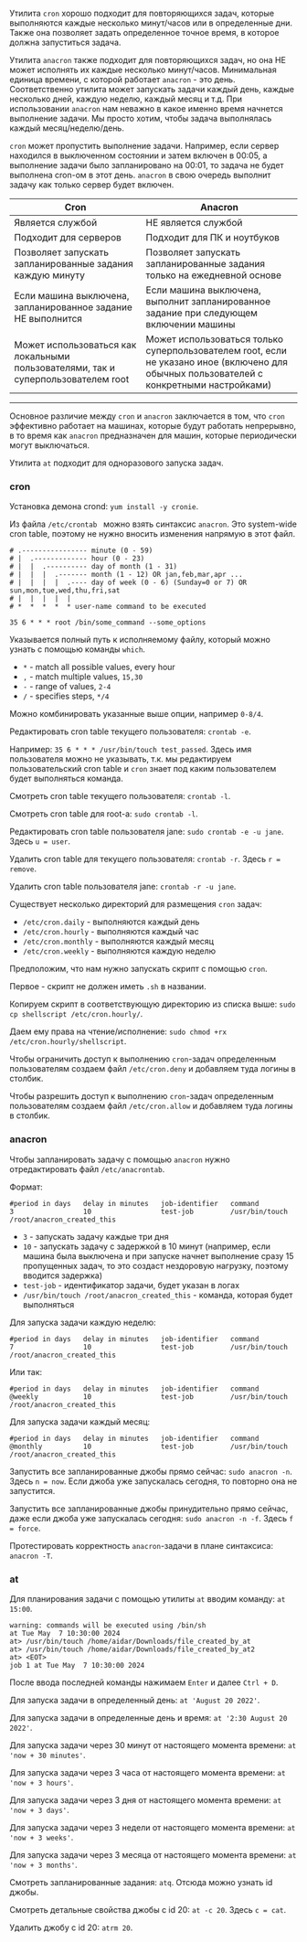 Утилита `cron` хорошо подходит для повторяющихся задач, которые выполняются каждые несколько минут/часов или в определенные дни. Также она позволяет задать определенное точное время, в которое должна запуститься задача.

Утилита `anacron` также подходит для повторяющихся задач, но она НЕ может исполнять их каждые несколько минут/часов. Минимальная единица времени, с которой работает `anacron` - это день. Соответственно утилита может запускать задачи каждый день, каждые несколько дней, каждую неделю, каждый месяц и т.д. При использовании `anacron` нам неважно в какое именно время начнется выполнение задачи. Мы просто хотим, чтобы задача выполнялась каждый месяц/неделю/день.

`cron` может пропустить выполнение задачи. Например, если сервер находился в выключенном состоянии и затем включен в 00:05, а выполнение задачи было запланировано на 00:01, то задача не будет выполнена cron-ом в этот день. `anacron` в свою очередь выполнит задачу как только сервер будет включен.

| Cron | Anacron |
| ----------- | ----------- |
| Является службой | НЕ является службой |
| Подходит для серверов | Подходит для ПК и ноутбуков |
| Позволяет запускать запланированные задания каждую минуту | Позволяет запускать запланированные задания только на ежедневной основе |
| Если машина выключена, запланированное задание НЕ выполнится | Если машина выключена, выполнит запланированное задание при следующем включении машины |
| Может использоваться как локальными пользователями, так и суперпользователем root | Может использоваться только суперпользователем root, если не указано иное (включено для обычных пользователей с конкретными настройками) |

---

Основное различие между `cron` и `anacron` заключается в том, что `cron` эффективно работает на машинах, которые будут работать непрерывно, в то время как `anacron` предназначен для машин, которые периодически могут выключаться.

Утилита `at` подходит для одноразового запуска задач.

### cron

Установка демона crond: `yum install -y cronie`.

Из файла `/etc/crontab ` можно взять синтаксис `anacron`. Это system-wide cron table, поэтому не нужно вносить изменения напрямую в этот файл.

```
# .---------------- minute (0 - 59)
# |  .------------- hour (0 - 23)
# |  |  .---------- day of month (1 - 31)
# |  |  |  .------- month (1 - 12) OR jan,feb,mar,apr ...
# |  |  |  |  .---- day of week (0 - 6) (Sunday=0 or 7) OR sun,mon,tue,wed,thu,fri,sat
# |  |  |  |  |
# *  *  *  *  * user-name command to be executed

35 6 * * * root /bin/some_command --some_options
```

Указывается полный путь к исполняемому файлу, который можно узнать с помощью команды `which`.

- `*` - match all possible values, every hour
- `,` - match multiple values, `15,30`
- `-` - range of values, `2-4`
- `/` - specifies steps, `*/4`

Можно комбинировать указанные выше опции, например `0-8/4`.

Редактировать cron table текущего пользователя: `crontab -e`.

Например: `35 6 * * * /usr/bin/touch test_passed`. Здесь имя пользователя можно не указывать, т.к. мы редактируем пользовательский cron table и `cron` знает под каким пользователем будет выполняться команда.

Смотреть cron table текущего пользователя: `crontab -l`.

Смотреть cron table для root-a: `sudo crontab -l`.

Редактировать cron table пользователя jane: `sudo crontab -e -u jane`. Здесь `u = user`.

Удалить cron table для текущего пользователя: `crontab -r`. Здесь `r = remove`.

Удалить cron table пользователя jane: `crontab -r -u jane`.

Существует несколько директорий для размещения `cron` задач:

- `/etc/cron.daily` - выполняются каждый день
- `/etc/cron.hourly` - выполняются каждый час
- `/etc/cron.monthly` - выполняются каждый месяц
- `/etc/cron.weekly` - выполняются каждую неделю

Предположим, что нам нужно запускать скрипт с помощью `cron`.

Первое - скрипт не должен иметь `.sh` в названии.

Копируем скрипт в соответствующую директорию из списка выше: `sudo cp shellscript /etc/cron.hourly/`.

Даем ему права на чтение/исполнение: `sudo chmod +rx /etc/cron.hourly/shellscript`.

Чтобы ограничить доступ к выполнению `cron`-задач определенным пользователям создаем файл `/etc/cron.deny` и добавляем туда логины в столбик.

Чтобы разрешить доступ к выполнению `cron`-задач определенным пользователям создаем файл `/etc/cron.allow` и добавляем туда логины в столбик.

### anacron

Чтобы запланировать задачу с помощью `anacron` нужно отредактировать файл `/etc/anacrontab`.

Формат:

```
#period in days   delay in minutes   job-identifier   command
3                 10                 test-job         /usr/bin/touch /root/anacron_created_this
```

- `3` - запускать задачу каждые три дня
- `10` - запускать задачу с задержкой в 10 минут (например, если машина была выключена и при запуске начнет выполнение сразу 15 пропущенных задач, то это создаст нездоровую нагрузку, поэтому вводится задержка)
- `test-job` - идентификатор задачи, будет указан в логах
- `/usr/bin/touch /root/anacron_created_this` - команда, которая будет выполняться

Для запуска задачи каждую неделю:

```
#period in days   delay in minutes   job-identifier   command
7                 10                 test-job         /usr/bin/touch /root/anacron_created_this
```

Или так:

```
#period in days   delay in minutes   job-identifier   command
@weekly           10                 test-job         /usr/bin/touch /root/anacron_created_this
```

Для запуска задачи каждый месяц:

```
#period in days   delay in minutes   job-identifier   command
@monthly          10                 test-job         /usr/bin/touch /root/anacron_created_this
```

Запустить все запланированные джобы прямо сейчас: `sudo anacron -n`. Здесь `n = now`. Если джоба уже запускалась сегодня, то повторно она не запустится.

Запустить все запланированные джобы принудительно прямо сейчас, даже если джоба уже запускалась сегодня: `sudo anacron -n -f`. Здесь `f = force`.

Протестировать корректность `anacron`-задачи в плане синтаксиса: `anacron -T`.

### at

Для планирования задачи с помощью утилиты `at` вводим команду: `at 15:00`.

```
warning: commands will be executed using /bin/sh
at Tue May  7 10:30:00 2024
at> /usr/bin/touch /home/aidar/Downloads/file_created_by_at
at> /usr/bin/touch /home/aidar/Downloads/file_created_by_at2
at> <EOT>
job 1 at Tue May  7 10:30:00 2024
```

После ввода последней команды нажимаем `Enter` и далее `Ctrl + D`.

Для запуска задачи в определенный день: `at 'August 20 2022'`.

Для запуска задачи в определенные день и время: `at '2:30 August 20 2022'`.

Для запуска задачи через 30 минут от настоящего момента времени: `at 'now + 30 minutes'`.

Для запуска задачи через 3 часа от настоящего момента времени: `at 'now + 3 hours'`.

Для запуска задачи через 3 дня от настоящего момента времени: `at 'now + 3 days'`.

Для запуска задачи через 3 недели от настоящего момента времени: `at 'now + 3 weeks'`.

Для запуска задачи через 3 месяца от настоящего момента времени: `at 'now + 3 months'`.

Смотреть запланированные задания: `atq`. Отсюда можно узнать id джобы.

Смотреть детальные свойства джобы c id 20: `at -c 20`. Здесь `c = cat`.

Удалить джобу с id 20: `atrm 20`.